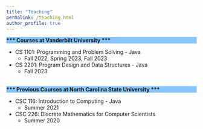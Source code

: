 ```yaml
---
title: "Teaching"
permalink: /teaching.html
author_profile: true
---
```


<div style="background-color: #87C4FD"><b>*** Courses at Vanderbilt University ***</b></div>

- CS 1101: Programming and Problem Solving - Java
  - Fall 2022, Spring 2023, Fall 2023
- CS 2201: Program Design and Data Structures - Java
  - Fall 2023


<br>
<div style="background-color: #87C4FD"><b>*** Previous Courses at North Carolina State University ***</b></div>

- CSC 116: Introduction to Computing - Java
  - Summer 2021
- CSC 226: Discrete Mathematics for Computer Scientists
  - Summer 2020